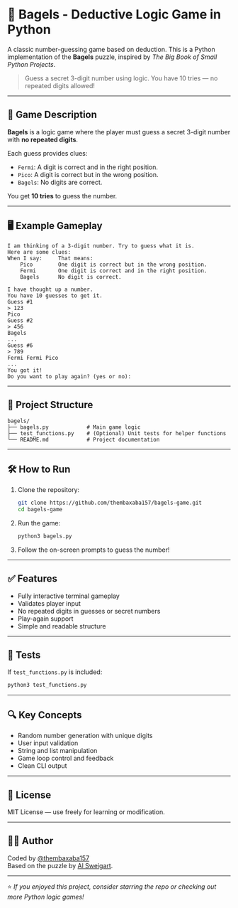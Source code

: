 # 🎯 Bagels - Deductive Logic Game in Python

A classic number-guessing game based on deduction. This is a Python implementation of the **Bagels** puzzle, inspired by *The Big Book of Small Python Projects*.

> Guess a secret 3-digit number using logic. You have 10 tries — no repeated digits allowed!

---

## 🧠 Game Description

**Bagels** is a logic game where the player must guess a secret 3-digit number with **no repeated digits**.

Each guess provides clues:
- `Fermi`: A digit is correct and in the right position.
- `Pico`: A digit is correct but in the wrong position.
- `Bagels`: No digits are correct.

You get **10 tries** to guess the number.

---

## 🖥️ Example Gameplay

```
I am thinking of a 3-digit number. Try to guess what it is.
Here are some clues:
When I say:     That means:
    Pico        One digit is correct but in the wrong position.
    Fermi       One digit is correct and in the right position.
    Bagels      No digit is correct.

I have thought up a number.
You have 10 guesses to get it.
Guess #1
> 123
Pico
Guess #2
> 456
Bagels
...
Guess #6
> 789
Fermi Fermi Pico
...
You got it!
Do you want to play again? (yes or no):
```

---

## 📁 Project Structure

```text
bagels/
├── bagels.py            # Main game logic
├── test_functions.py    # (Optional) Unit tests for helper functions
└── README.md            # Project documentation
```

---

## 🛠️ How to Run

1. Clone the repository:
   ```bash
   git clone https://github.com/thembaxaba157/bagels-game.git
   cd bagels-game
   ```

2. Run the game:
   ```bash
   python3 bagels.py
   ```

3. Follow the on-screen prompts to guess the number!

---

## ✅ Features

- Fully interactive terminal gameplay
- Validates player input
- No repeated digits in guesses or secret numbers
- Play-again support
- Simple and readable structure

---

## 🧪 Tests

If `test_functions.py` is included:
```bash
python3 test_functions.py
```

---

## 🔍 Key Concepts

- Random number generation with unique digits
- User input validation
- String and list manipulation
- Game loop control and feedback
- Clean CLI output

---

## 📜 License

MIT License — use freely for learning or modification.

---

## 👨‍💻 Author

Coded by [@thembaxaba157](https://github.com/thembaxaba157)  
Based on the puzzle by [Al Sweigart](https://inventwithpython.com/).

---

⭐️ *If you enjoyed this project, consider starring the repo or checking out more Python logic games!*
